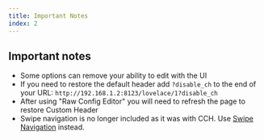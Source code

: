 ```yaml
---
title: Important Notes
index: 2
---
```


## Important notes

- Some options can remove your ability to edit with the UI
- If you need to restore the default header add `?disable_ch` to the end of your URL: `http://192.168.1.2:8123/lovelace/1?disable_ch`
- After using "Raw Config Editor" you will need to refresh the page to restore Custom Header
- Swipe navigation is no longer included as it was with CCH. Use [Swipe Navigation](https://github.com/maykar/lovelace-swipe-navigation) instead.
